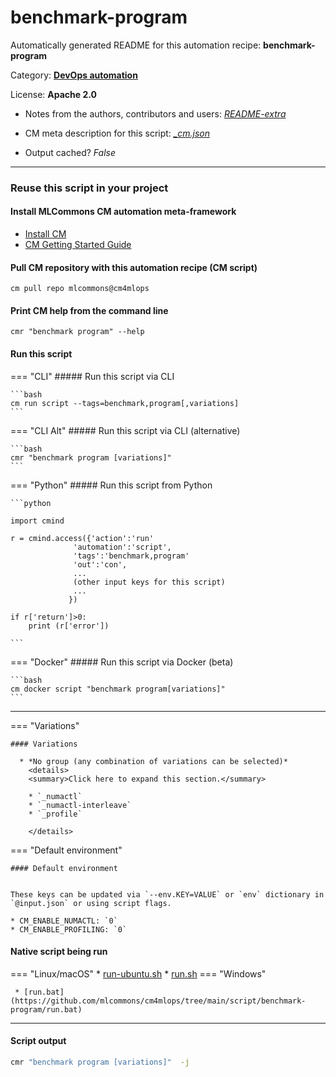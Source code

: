 # benchmark-program
Automatically generated README for this automation recipe: **benchmark-program**

Category: **[DevOps automation](..)**

License: **Apache 2.0**

* Notes from the authors, contributors and users: [*README-extra*](https://github.com/mlcommons/cm4mlops/tree/main/script/benchmark-program/README-extra.md)

* CM meta description for this script: *[_cm.json](https://github.com/mlcommons/cm4mlops/tree/main/script/benchmark-program/_cm.json)*
* Output cached? *False*

---
### Reuse this script in your project

#### Install MLCommons CM automation meta-framework

* [Install CM](https://docs.mlcommons.org/ck/install)
* [CM Getting Started Guide](https://docs.mlcommons.org/ck/getting-started/)

#### Pull CM repository with this automation recipe (CM script)

```cm pull repo mlcommons@cm4mlops```

#### Print CM help from the command line

````cmr "benchmark program" --help````

#### Run this script

=== "CLI"
    ##### Run this script via CLI

    ```bash
    cm run script --tags=benchmark,program[,variations] 
    ```
=== "CLI Alt"
    ##### Run this script via CLI (alternative)


    ```bash
    cmr "benchmark program [variations]" 
    ```

=== "Python"
    ##### Run this script from Python


    ```python

    import cmind

    r = cmind.access({'action':'run'
                  'automation':'script',
                  'tags':'benchmark,program'
                  'out':'con',
                  ...
                  (other input keys for this script)
                  ...
                 })

    if r['return']>0:
        print (r['error'])

    ```


=== "Docker"
    ##### Run this script via Docker (beta)

    ```bash
    cm docker script "benchmark program[variations]" 
    ```
___

=== "Variations"


    #### Variations

      * *No group (any combination of variations can be selected)*
        <details>
        <summary>Click here to expand this section.</summary>

        * `_numactl`
        * `_numactl-interleave`
        * `_profile`

        </details>

=== "Default environment"

    #### Default environment


    These keys can be updated via `--env.KEY=VALUE` or `env` dictionary in `@input.json` or using script flags.

    * CM_ENABLE_NUMACTL: `0`
    * CM_ENABLE_PROFILING: `0`



#### Native script being run
=== "Linux/macOS"
     * [run-ubuntu.sh](https://github.com/mlcommons/cm4mlops/tree/main/script/benchmark-program/run-ubuntu.sh)
     * [run.sh](https://github.com/mlcommons/cm4mlops/tree/main/script/benchmark-program/run.sh)
=== "Windows"

     * [run.bat](https://github.com/mlcommons/cm4mlops/tree/main/script/benchmark-program/run.bat)
___
#### Script output
```bash
cmr "benchmark program [variations]"  -j
```